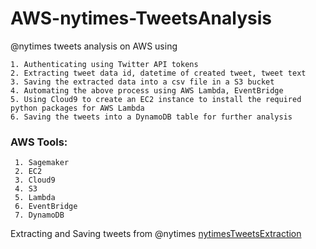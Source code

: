 # AWS-nytimes-TweetsAnalysis
@nytimes tweets analysis on AWS using <br>
```
1. Authenticating using Twitter API tokens
2. Extracting tweet data id, datetime of created tweet, tweet text
3. Saving the extracted data into a csv file in a S3 bucket
4. Automating the above process using AWS Lambda, EventBridge
5. Using Cloud9 to create an EC2 instance to install the required python packages for AWS Lambda
6. Saving the tweets into a DynamoDB table for further analysis
```

### AWS Tools:
```
 1. Sagemaker
 2. EC2
 3. Cloud9
 4. S3
 5. Lambda
 6. EventBridge
 7. DynamoDB
```
 
Extracting and Saving tweets from @nytimes [nytimesTweetsExtraction](nytimesTweetExtraction.ipynb)
